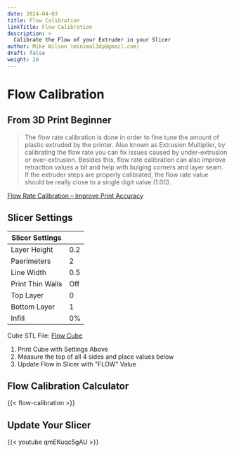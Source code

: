 ```yaml
---
date: 2024-04-03
title: Flow Calibration
linkTitle: Flow Calibration
description: >
  Calibrate the Flow of your Extruder in your Slicer
author: Mike Wilson (minimal3dp@gmail.com)
draft: false
weight: 20
---
```


# Flow Calibration

## From 3D Print Beginner

> The flow rate calibration is done in order to fine tune the amount of plastic extruded by the printer. Also known as Extrusion Multiplier, by calibrating the flow rate you can fix issues caused by under-extrusion or over-extrusion. Besides this, flow rate calibration can also improve retraction values a bit and help with bulging corners and layer seam.
> If the extruder steps are properly calibrated, the flow rate value should be really close to a single digit value (1.00).

[Flow Rate Calibration – Improve Print Accuracy](https://3dprintbeginner.com/flow-rate-calibration/)

## Slicer Settings

| Slicer Settings  |     |
| ---------------- | --- |
| Layer Height     | 0.2 |
| Paerimeters      | 2   |
| Line Width       | 0.5 |
| Print Thin Walls | Off |
| Top Layer        | 0   |
| Bottom Layer     | 1   |
| Infill           | 0%  |

Cube STL File: [Flow Cube](https://drive.google.com/file/d/11vJEoea94jWu8c0bYwK1tcJ92S1TD9wj/view)

1. Print Cube with Settings Above
2. Measure the top of all 4 sides and place values below
3. Update Flow in Slicer with "FLOW" Value

## Flow Calibration Calculator

{{< flow-calibration >}}

## Update Your Slicer

{{< youtube qmEKuqc5gAU >}}
